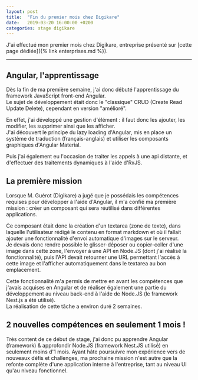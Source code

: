 ```yaml
---
layout: post
title:  "Fin du premier mois chez Digikare"
date:   2019-03-20 16:00:00 +0200
categories: stage digikare
---
```

J'ai effectué mon premier mois chez Digikare, entreprise présenté sur [cette page dédiée]({% link enterprises.md %}).

___

## Angular, l'apprentissage

Dès la fin de ma première semaine, j'ai donc débuté l'apprentissage du framework JavaScript front-end Angular.  
Le sujet de développement était donc le "classique" CRUD (Create Read Update Delete), cependant en version "amélioré".

En effet, j'ai développé une gestion d'élément : il faut donc les ajouter, les modifier, les supprimer ainsi que les afficher.  
J'ai découvert le principe du lazy loading d'Angular, mis en place un système de traduction (français-anglais) et utiliser les composants graphiques d'Angular Material.  

Puis j'ai également eu l'occasion de traiter les appels à une api distante, et d'effectuer des traitements dynamiques à l'aide d'RxJS.

## La première mission

Lorsque M. Guérot (Digikare) a jugé que je possédais les compétences requises pour développer à l'aide d'Angular, il m'a confié ma première mission : créer un composant qui sera réutilisé dans différentes applications.  

Ce composant était donc la création d'un textarea (zone de texte), dans laquelle l'utilisateur rédigé le contenu en format markdown et où il fallait ajouter une fonctionnalité d'envoi automatique d'images sur le serveur.  
Je devais donc rendre possible le glisser-déposer ou copier-coller d'une image dans cette zone, l'envoyer à une API en Node.JS (dont j'ai réalisé la fonctionnalité), puis l'API devait retourner une URL permettant l'accès à cette image et l'afficher automatiquement dans le textarea au bon emplacement.  

Cette fonctionnalité m'a permis de mettre en avant les compétences que j'avais acquises en Angular et de réaliser également une partie du développement au niveau back-end à l'aide de Node.JS (le framework Nest.js a été utilisé).  
La réalisation de cette tâche a environ duré 2 semaines.

## 2 nouvelles compétences en seulement 1 mois !

Très content de ce début de stage, j'ai donc pu apprendre Angular (framework) & approfondir Node.JS (framework Nest.JS utilisé) en seulement moins d'1 mois. Ayant hâte poursuivre mon expérience vers de nouveaux défis et challenges, ma prochaine mission n'est autre que la refonte complète d'une application interne à l'entreprise, tant au niveau UI qu'au niveau fonctionnel.